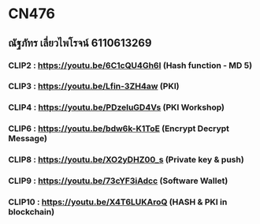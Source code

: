 # CN476
## ณัฐภัทร เลี่ยวไพโรจน์ 6110613269

### CLIP2 : https://youtu.be/6C1cQU4Gh6I (Hash function - MD 5)
### CLIP3 : https://youtu.be/Lfin-3ZH4aw (PKI)
### CLIP4 : https://youtu.be/PDzeluGD4Vs (PKI Workshop)
### CLIP6 : https://youtu.be/bdw6k-K1ToE (Encrypt Decrypt Message)
### CLIP8 : https://youtu.be/XO2yDHZ00_s (Private key & push)
### CLIP9 : https://youtu.be/73cYF3iAdcc (Software Wallet)
### CLIP10 : https://youtu.be/X4T6LUKAroQ (HASH & PKI in blockchain)
